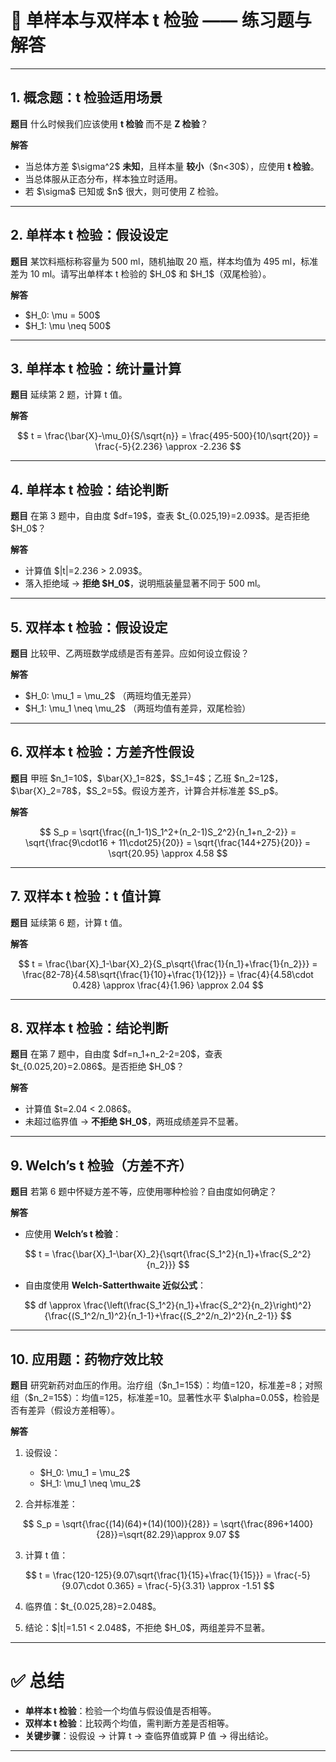 
# 📘 单样本与双样本 t 检验 —— 练习题与解答

---

## 1. 概念题：t 检验适用场景

**题目**
什么时候我们应该使用 **t 检验** 而不是 **Z 检验**？

**解答**

* 当总体方差 \$\sigma^2\$ **未知**，且样本量 **较小**（\$n<30\$），应使用 **t 检验**。
* 当总体服从正态分布，样本独立时适用。
* 若 \$\sigma\$ 已知或 \$n\$ 很大，则可使用 Z 检验。

---

## 2. 单样本 t 检验：假设设定

**题目**
某饮料瓶标称容量为 500 ml，随机抽取 20 瓶，样本均值为 495 ml，标准差为 10 ml。请写出单样本 t 检验的 \$H\_0\$ 和 \$H\_1\$（双尾检验）。

**解答**

* \$H\_0: \mu = 500\$
* \$H\_1: \mu \neq 500\$

---

## 3. 单样本 t 检验：统计量计算

**题目**
延续第 2 题，计算 t 值。

**解答**

$$
t = \frac{\bar{X}-\mu_0}{S/\sqrt{n}} = \frac{495-500}{10/\sqrt{20}} = \frac{-5}{2.236} \approx -2.236
$$

---

## 4. 单样本 t 检验：结论判断

**题目**
在第 3 题中，自由度 \$df=19\$，查表 \$t\_{0.025,19}=2.093\$。是否拒绝 \$H\_0\$？

**解答**

* 计算值 \$|t|=2.236 > 2.093\$。
* 落入拒绝域 → **拒绝 \$H\_0\$**，说明瓶装量显著不同于 500 ml。

---

## 5. 双样本 t 检验：假设设定

**题目**
比较甲、乙两班数学成绩是否有差异。应如何设立假设？

**解答**

* \$H\_0: \mu\_1 = \mu\_2\$ （两班均值无差异）
* \$H\_1: \mu\_1 \neq \mu\_2\$ （两班均值有差异，双尾检验）

---

## 6. 双样本 t 检验：方差齐性假设

**题目**
甲班 \$n\_1=10\$，\$\bar{X}\_1=82\$，\$S\_1=4\$；乙班 \$n\_2=12\$，\$\bar{X}\_2=78\$，\$S\_2=5\$。假设方差齐，计算合并标准差 \$S\_p\$。

**解答**

$$
S_p = \sqrt{\frac{(n_1-1)S_1^2+(n_2-1)S_2^2}{n_1+n_2-2}}
= \sqrt{\frac{9\cdot16 + 11\cdot25}{20}}
= \sqrt{\frac{144+275}{20}}
= \sqrt{20.95} \approx 4.58
$$

---

## 7. 双样本 t 检验：t 值计算

**题目**
延续第 6 题，计算 t 值。

**解答**

$$
t = \frac{\bar{X}_1-\bar{X}_2}{S_p\sqrt{\frac{1}{n_1}+\frac{1}{n_2}}}
= \frac{82-78}{4.58\sqrt{\frac{1}{10}+\frac{1}{12}}}
= \frac{4}{4.58\cdot 0.428} \approx \frac{4}{1.96} \approx 2.04
$$

---

## 8. 双样本 t 检验：结论判断

**题目**
在第 7 题中，自由度 \$df=n\_1+n\_2-2=20\$，查表 \$t\_{0.025,20}=2.086\$。是否拒绝 \$H\_0\$？

**解答**

* 计算值 \$t=2.04 < 2.086\$。
* 未超过临界值 → **不拒绝 \$H\_0\$**，两班成绩差异不显著。

---

## 9. Welch’s t 检验（方差不齐）

**题目**
若第 6 题中怀疑方差不等，应使用哪种检验？自由度如何确定？

**解答**

* 应使用 **Welch’s t 检验**：

$$
t = \frac{\bar{X}_1-\bar{X}_2}{\sqrt{\frac{S_1^2}{n_1}+\frac{S_2^2}{n_2}}}
$$

* 自由度使用 **Welch-Satterthwaite 近似公式**：

$$
df \approx \frac{\left(\frac{S_1^2}{n_1}+\frac{S_2^2}{n_2}\right)^2}{\frac{(S_1^2/n_1)^2}{n_1-1}+\frac{(S_2^2/n_2)^2}{n_2-1}}
$$

---

## 10. 应用题：药物疗效比较

**题目**
研究新药对血压的作用。治疗组（\$n\_1=15\$）：均值=120，标准差=8；对照组（\$n\_2=15\$）：均值=125，标准差=10。显著性水平 \$\alpha=0.05\$，检验是否有差异（假设方差相等）。

**解答**

1. 设假设：

   * \$H\_0: \mu\_1 = \mu\_2\$
   * \$H\_1: \mu\_1 \neq \mu\_2\$

2. 合并标准差：

$$
S_p = \sqrt{\frac{(14)(64)+(14)(100)}{28}} = \sqrt{\frac{896+1400}{28}}=\sqrt{82.29}\approx 9.07
$$

3. 计算 t 值：

$$
t = \frac{120-125}{9.07\sqrt{\frac{1}{15}+\frac{1}{15}}}
= \frac{-5}{9.07\cdot 0.365} = \frac{-5}{3.31} \approx -1.51
$$

4. 临界值：\$t\_{0.025,28}=2.048\$。

5. 结论：\$|t|=1.51 < 2.048\$，不拒绝 \$H\_0\$，两组差异不显著。

---

# ✅ 总结

* **单样本 t 检验**：检验一个均值与假设值是否相等。
* **双样本 t 检验**：比较两个均值，需判断方差是否相等。
* **关键步骤**：设假设 → 计算 t → 查临界值或算 P 值 → 得出结论。

---



